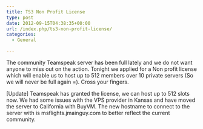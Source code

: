 ```yaml
---
title: TS3 Non Profit License
type: post
date: 2012-09-15T04:38:35+00:00
url: /index.php/ts3-non-profit-license/
categories:
  - General

---
```

The community Teamspeak server has been full lately and we do not want anyone to miss out on the action. Tonight we applied for a Non profit license which will enable us to host up to 512 members over 10 private servers (So we will never be full again =). Cross your fingers.

[Update] Teamspeak has granted the license, we can host up to 512 slots now. We had some issues with the VPS provider in Kansas and have moved the server to California with BuyVM. The new hostname to connect to the server with is msflights.jmainguy.com to better reflect the current community.